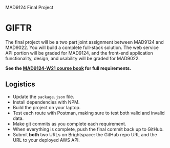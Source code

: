 MAD9124 Final Project

# GIFTR

The final project will be a two part joint assignment between MAD9124 and MAD9022. You will build a complete full-stack solution. The web service API portion will be graded for MAD9124, and the front-end application functionality, design, and usability will be graded for MAD9022.

**See the [MAD9124-W21 course book](https://mad9124.github.io/W2021/deliverables/final.html) for full requirements.**

## Logistics

- Update the `package.json` file.
- Install dependencies with NPM.
- Build the project on your laptop.
- Test each route with Postman, making sure to test both valid and invalid data.
- Make git commits as you complete each requirement.
- When everything is complete, push the final commit back up to GitHub.
- Submit **both** two URLs on Brightspace: the GitHub repo URL and the URL to your deployed AWS API.

